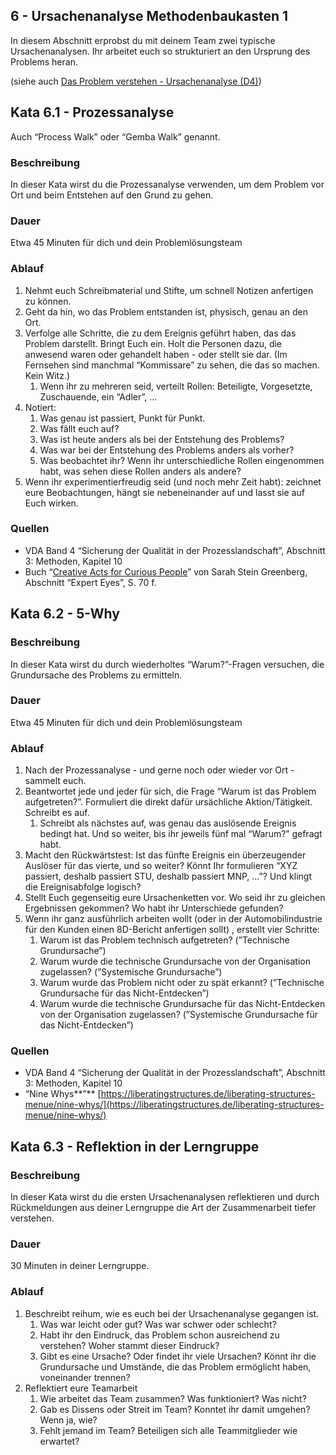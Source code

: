 ## 6 - Ursachenanalyse Methodenbaukasten 1

In diesem Abschnitt erprobst du mit deinem Team zwei typische Ursachenanalysen. Ihr arbeitet euch so strukturiert an den Ursprung des Problems heran.

(siehe auch [Das Problem verstehen - Ursachenanalyse (D4)](1-0-Grundlagen.md#das-problem-verstehen---ursachenanalyse-d4))

## Kata 6.1 - Prozessanalyse

Auch “Process Walk” oder “Gemba Walk” genannt.

### Beschreibung

In dieser Kata wirst du die Prozessanalyse verwenden, um dem Problem vor Ort und beim Entstehen auf den Grund zu gehen. 

### Dauer

Etwa 45 Minuten für dich und dein Problemlösungsteam

### Ablauf

1. Nehmt euch Schreibmaterial und Stifte, um schnell Notizen anfertigen zu können.
2. Geht da hin, wo das Problem entstanden ist, physisch, genau an den Ort.
3. Verfolge alle Schritte, die zu dem Ereignis geführt haben, das das Problem darstellt. Bringt Euch ein. Holt die Personen dazu, die anwesend waren oder gehandelt haben - oder stellt sie dar.
(Im Fernsehen sind manchmal “Kommissare” zu sehen, die das so machen. Kein Witz.)
    1. Wenn ihr zu mehreren seid, verteilt Rollen: Beteiligte, Vorgesetzte, Zuschauende, ein “Adler”, …
4. Notiert:
    1. Was genau ist passiert, Punkt für Punkt.
    2. Was fällt euch auf?
    3. Was ist heute anders als bei der Entstehung des Problems?
    4. Was war bei der Entstehung des Problems anders als vorher?
    5. Was beobachtet ihr? Wenn ihr unterschiedliche Rollen eingenommen habt, was sehen diese Rollen anders als andere?
5. Wenn ihr experimentierfreudig seid (und noch mehr Zeit habt): zeichnet eure Beobachtungen, hängt sie nebeneinander auf und lasst sie auf Euch wirken.

### Quellen

- VDA Band 4 “Sicherung der Qualität in der Prozesslandschaft”, Abschnitt 3: Methoden, Kapitel 10
- Buch “[Creative Acts for Curious People](https://dschool.stanford.edu/book-collections/creative-acts-for-curious-people)” von Sarah Stein Greenberg, Abschnitt “Expert Eyes”, S. 70 f.

## Kata 6.2 - 5-Why

### Beschreibung

In dieser Kata wirst du durch wiederholtes “Warum?”-Fragen versuchen, die Grundursache des Problems zu ermitteln. 

### Dauer

Etwa 45 Minuten für dich und dein Problemlösungsteam

### Ablauf

1. Nach der Prozessanalyse - und gerne noch oder wieder vor Ort - sammelt euch.
2. Beantwortet jede und jeder für sich, die Frage “Warum ist das Problem aufgetreten?”. Formuliert die direkt dafür ursächliche Aktion/Tätigkeit. Schreibt es auf.
    1. Schreibt als nächstes auf, was genau das auslösende Ereignis bedingt hat. Und so weiter, bis ihr jeweils fünf mal “Warum?” gefragt habt.
3. Macht den Rückwärtstest: Ist das fünfte Ereignis ein überzeugender Auslöser für das vierte, und so weiter? Könnt Ihr formulieren “XYZ passiert, deshalb passiert STU, deshalb passiert MNP, …”? Und klingt die Ereignisabfolge logisch?
4. Stellt Euch gegenseitig eure Ursachenketten vor. Wo seid ihr zu gleichen Ergebnissen gekommen? Wo habt ihr Unterschiede gefunden?
5. Wenn ihr ganz ausführlich arbeiten wollt (oder in der Automobilindustrie für den Kunden einen 8D-Bericht anfertigen sollt) , erstellt vier Schritte:
    1. Warum ist das Problem technisch aufgetreten? (”Technische Grundursache”)
    2. Warum wurde die technische Grundursache von der Organisation zugelassen? (”Systemische Grundursache”)
    3. Warum wurde das Problem nicht oder zu spät erkannt? (”Technische Grundursache für das Nicht-Entdecken”)
    4. Warum wurde die technische Grundursache für das Nicht-Entdecken von der Organisation zugelassen? (”Systemische Grundursache für das Nicht-Entdecken”)

### Quellen

- VDA Band 4 “Sicherung der Qualität in der Prozesslandschaft”, Abschnitt 3: Methoden, Kapitel 10
- “Nine Whys**”** [https://liberatingstructures.de/liberating-structures-menue/nine-whys/](https://liberatingstructures.de/liberating-structures-menue/nine-whys/)

## Kata 6.3 - Reflektion in der Lerngruppe

### Beschreibung

In dieser Kata wirst du die ersten Ursachenanalysen reflektieren und durch Rückmeldungen aus deiner Lerngruppe die Art der Zusammenarbeit tiefer verstehen.

### Dauer

30 Minuten in deiner Lerngruppe.

### Ablauf

1. Beschreibt reihum, wie es euch bei der Ursachenanalyse gegangen ist.
    1. Was war leicht oder gut? Was war schwer oder schlecht?
    2. Habt ihr den Eindruck, das Problem schon ausreichend zu verstehen? Woher stammt dieser Eindruck?
    3. Gibt es eine Ursache? Oder findet ihr viele Ursachen? Könnt ihr die Grundursache und Umstände, die das Problem ermöglicht haben, voneinander trennen?
2. Reflektiert eure Teamarbeit
    1. Wie arbeitet das Team zusammen? Was funktioniert? Was nicht?
    2. Gab es Dissens oder Streit im Team? Konntet ihr damit umgehen? Wenn ja, wie?
    3. Fehlt jemand im Team? Beteiligen sich alle Teammitglieder wie erwartet?
